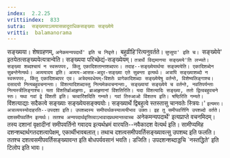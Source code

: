 ```yaml
---
index:  2.2.25
vrittiindex:  833
sutra:  सङ्ख्ययाऽव्ययासन्नादूराधिकसङ्ख्याः सङ्ख्येये
vritti:  balamanorama 
---
```


सङ्ख्यया। शेषग्रहणम्, `अनेकमन्यपदार्थे' इति च निवृत्ते। `बहुव्रीहि'रित्यनुवर्तते। `सुप्सुपा' इति च। `सङ्ख्येये' इतयेतत्सङ्ख्ययेत्यत्रान्वेति। सङ्ख्यया परिच्छेद्यं-सङ्ख्येयम्। `तत्रार्थे विद्यमानया सङ्ख्यये'ति लभ्यते। सङ्ख्या शब्दश्चायं न स्वरूपपरः, किंतु एकादिशतान्तशब्दपरः। तदाह--सङ्ख्येयार्थया सङ्क्ययेति। एकादिशब्देन सुबन्तेनेत्यर्थः। अव्ययादय इति। अव्यय-आसन्न-अदुर-सङ्ख्या एते सुबन्ता इत्यर्थः। अत्रापि सङ्ख्याशब्दो न स्वरूपपरः, किंतु एकादिशब्दपर एव। अत्रेदमवधेयम्-विशतेः प्रागेकादिशब्दाः सङ्ख्येयेषु वर्तन्ते, विशेष्यलिङ्गाश्च। दसादयो नित्यबहुवचनान्ताः। विंशत्यादिशब्दास्तु नित्यमेकवचनान्ताः, सङ्ख्यायां सङ्ख्येये च वर्तन्ते, नवतिपर्यन्ताः नित्यस्त्रीलिङ्गाश्च। यता विंशतिर्ब्राआहृणाः, ब्राआहृणानां विंशतिरिति। यदा विंशत्यादिः सङ्ख्या, ततो द्वित्वबहुवचने स्तः। यथा गवां द्वे विंशती इति। चत्वारिंशदिति गम्यते। गवां तिरुआओ विंशतय इति। षष्ठिरिति गम्यते। `विंशत्याद्याः सदैकत्वे सङ्ख्याः सङ्ख्येयसङ्क्ययोः। सङ्ख्यार्थे द्विबहुत्वे स्तस्तासु चानवतेः स्त्रियः।' `इत्यमरः। अत्राव्ययस्योदाहरति--उपदशा इति। उपशब्दस्य समीपार्थकस्याव्ययीभाव उक्तः। इह तु समीपवर्त्तिनि उपशब्दो वर्तते। दशसमीपवर्तिन इत्यर्थः। ततश्च अन्यपदार्थवृत्तित्वाऽभावादप्रथमान्तत्वाच्च `अनेकमन्यपदार्थे' इत्यप्राप्ते वचनमिदम्। तस्य दशानां वृक्षादीनां समीपवर्तिनो गवादय इत्यर्थभ्रमं वारयति--नवैकादश वेत्यर्थ इति। सामीप्यमिह दशन्शब्दार्थगतदशत्वापेक्षम्, एकार्थीभावबलात्। तथाच दशत्वसमीपवर्तिसङ्ख्यावत्सु उपशब्द इति फलति। ततश्च दशत्वसमीपवर्तिसङ्ख्यावन्त इति बोधपर्यवसानं भवति। डजिति। उपदशन्शब्दाड्डचि `नस्तद्धिते' इति टिलोप इति भावः। 

